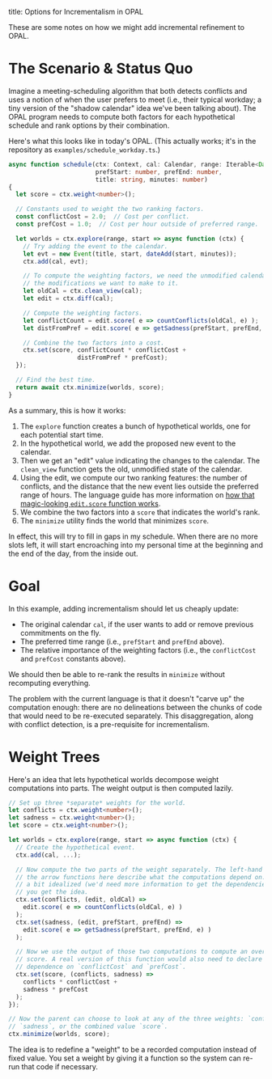 title: Options for Incrementalism in OPAL

These are some notes on how we might add incremental refinement to OPAL.

# The Scenario & Status Quo

Imagine a meeting-scheduling algorithm that both detects conflicts and uses a notion of when the user prefers to meet (i.e., their typical workday; a tiny version of the "shadow calendar" idea we've been talking about).
The OPAL program needs to compute both factors for each hypothetical schedule and rank options by their combination.

Here's what this looks like in today's OPAL.
(This actually works; it's in the repository as `examples/schedule_workday.ts`.)

```typescript
async function schedule(ctx: Context, cal: Calendar, range: Iterable<Date>,
                        prefStart: number, prefEnd: number,
                        title: string, minutes: number)
{
  let score = ctx.weight<number>();

  // Constants used to weight the two ranking factors.
  const conflictCost = 2.0;  // Cost per conflict.
  const prefCost = 1.0;  // Cost per hour outside of preferred range.

  let worlds = ctx.explore(range, start => async function (ctx) {
    // Try adding the event to the calendar.
    let evt = new Event(title, start, dateAdd(start, minutes));
    ctx.add(cal, evt);

    // To compute the weighting factors, we need the unmodified calendar and
    // the modifications we want to make to it.
    let oldCal = ctx.clean_view(cal);
    let edit = ctx.diff(cal);

    // Compute the weighting factors.
    let conflictCount = edit.score( e => countConflicts(oldCal, e) );
    let distFromPref = edit.score( e => getSadness(prefStart, prefEnd, e) );

    // Combine the two factors into a cost.
    ctx.set(score, conflictCount * conflictCost +
                   distFromPref * prefCost);
  });

  // Find the best time.
  return await ctx.minimize(worlds, score);
}
```

As a summary, this is how it works:

1. The `explore` function creates a bunch of hypothetical worlds, one for each potential start time.
2. In the hypothetical world, we add the proposed new event to the calendar.
3. Then we get an "edit" value indicating the changes to the calendar. The `clean_view` function gets the old, unmodified state of the calendar.
4. Using the edit, we compute our two ranking features: the number of conflicts, and the distance that the new event lies outside the preferred range of hours. The language guide has more information on [how that magic-looking `edit.score` function works][diffdoc].
5. We combine the two factors into a `score` that indicates the world's rank.
6. The `minimize` utility finds the world that minimizes `score`.

In effect, this will try to fill in gaps in my schedule.
When there are no more slots left, it will start encroaching into my personal time at the beginning and the end of the day, from the inside out.

[diffdoc]: http://adriansampson.net/opal/lang.html#diff

# Goal

In this example, adding incrementalism should let us cheaply update:

* The original calendar `cal`, if the user wants to add or remove previous commitments on the fly.
* The preferred time range (i.e., `prefStart` and `prefEnd` above).
* The relative importance of the weighting factors (i.e., the `conflictCost` and `prefCost` constants above).

We should then be able to re-rank the results in `minimize` without recomputing everything.

The problem with the current language is that it doesn't "carve up" the computation enough: there are no delineations between the chunks of code that would need to be re-executed separately.
This disaggregation, along with conflict detection, is a pre-requisite for incrementalism.

# Weight Trees

Here's an idea that lets hypothetical worlds decompose weight computations into parts.
The weight output is then computed lazily.

```typescript
// Set up three *separate* weights for the world.
let conflicts = ctx.weight<number>();
let sadness = ctx.weight<number>();
let score = ctx.weight<number>();

let worlds = ctx.explore(range, start => async function (ctx) {
  // Create the hypothetical event.
  ctx.add(cal, ...);

  // Now compute the two parts of the weight separately. The left-hand side of
  // the arrow functions here describe what the computations depend on. This is
  // a bit idealized (we'd need more information to get the dependencies), but
  // you get the idea.
  ctx.set(conflicts, (edit, oldCal) =>
    edit.score( e => countConflicts(oldCal, e) )
  );
  ctx.set(sadness, (edit, prefStart, prefEnd) =>
    edit.score( e => getSadness(prefStart, prefEnd, e) )
  );

  // Now we use the output of those two computations to compute an overall
  // score. A real version of this function would also need to declare its
  // dependence on `conflictCost` and `prefCost`.
  ctx.set(score, (conflicts, sadness) =>
    conflicts * conflictCost +
    sadness * prefCost
  );
});

// Now the parent can choose to look at any of the three weights: `conflicts`,
// `sadness`, or the combined value `score`.
ctx.minimize(worlds, score);
```

The idea is to redefine a "weight" to be a recorded computation instead of fixed value.
You set a weight by giving it a function so the system can re-run that code if necessary.
